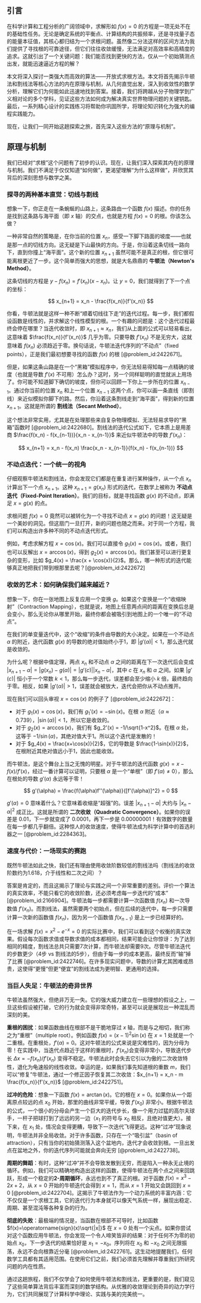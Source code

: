 ## 引言
在科学计算和工程分析的广阔领域中，求解形如 $f(x)=0$ 的方程是一项无处不在的基础性任务。无论是确定系统的平衡点、计算结构的共振频率，还是寻找量子态的能量本征值，其核心都归结为一个求根问题。虽然像二分法这样的区间方法为我们提供了寻找根的可靠途径，但它们往往收敛缓慢，无法满足对高效率和高精度的追求。这就引出了一个关键问题：我们能否找到更快的方法，仅从一个初始猜测点出发，就能迅速逼近方程的解？

本文将深入探讨一类强大而高效的算法——开放式求根方法。本文将首先揭示牛顿法和割线法等核心方法的内在原理与机制，从几何直觉出发，深入到收敛性的数学分析，理解它们为何能如此迅速地找到答案。接着，我们将跨越从分子物理学到广义相对论的多个学科，见证这些方法如何成为解决真实世界物理问题的关键钥匙。最后，一系列精心设计的实践练习将帮助你巩固所学，将理论知识转化为强大的编程实践能力。

现在，让我们一同开始这趟探索之旅，首先深入这些方法的“原理与机制”。

## 原理与机制

我们已经对“求根”这个问题有了初步的认识。现在，让我们深入探索其内在的原理与机制。我们不满足于仅仅知道“如何做”，更渴望理解“为什么这样做”，并欣赏其背后的深刻思想与数学之美。

### 探寻的两种基本直觉：切线与割线

想象一下，你正走在一条蜿蜒的山路上，这条路由一个函数 $f(x)$ 描述。你的任务是找到这条路与海平面（即 $x$ 轴）的交点，也就是方程 $f(x)=0$ 的根。你该怎么做？

一种非常自然的策略是，在你当前的位置 $x_n$，感受一下脚下路面的坡度——也就是那一点的切线方向。这无疑是下山最快的方向。于是，你沿着这条切线一路向下，直到你撞上“海平面”。这个新的位置 $x_{n+1}$ 虽然可能不是真正的根，但它很可能离根更近了一步。这个简单而强大的思想，就是大名鼎鼎的 **牛顿法（Newton's Method）**。

这条切线的方程是 $y - f(x_n) = f'(x_n)(x - x_n)$。让 $y=0$，我们就得到了下一个点的坐标：

$$
x_{n+1} = x_n - \frac{f(x_n)}{f'(x_n)}
$$

你看，牛顿法就是这样一种不断“顺着切线往下走”的迭代过程。每一步，我们都假设函数是线性的，并求解这个线性模型的根。一个有趣的问题是：这个迭代过程最终会停在哪里？当迭代收敛时，即 $x_{n+1} \approx x_n$，我们从上面的公式可以轻易看出，这意味着 $\frac{f(x_n)}{f'(x_n)}$ 几乎为零。只要导数 $f'(x_n)$ 不是无穷大，这就意味着 $f(x_n)$ 必须趋近于零。换句话说，牛顿法迭代序列的“不动点”（fixed points），正是我们最初想要寻找的函数 $f(x)$ 的根 [@problem_id:2422671]。

但是，如果这条山路是在一个“黑箱”模拟程序中，你无法轻易得知每一点精确的坡度（也就是导数 $f'(x)$ 不可用）怎么办？这时，另一个同样聪明的直觉就派上用场了。你可能不知道脚下确切的坡度，但你可以回顾一下你上一步所在的位置 $x_{n-1}$。通过你当前的位置 $x_n$ 和上一个位置 $x_{n-1}$ 这两个点，你可以画一条直线（即割线）来近似模拟你脚下的路。然后，你沿着这条割线走到“海平面”，得到新的位置 $x_{n+1}$。这就是所谓的 **割线法（Secant Method）**。

这个想法非常实用，尤其是在处理那些来自复杂物理模拟、无法轻易求导的“黑箱”函数时 [@problem_id:2422680]。割线法的迭代公式如下，它本质上是用差商 $\frac{f(x_n) - f(x_{n-1})}{x_n - x_{n-1}}$ 来近似牛顿法中的导数 $f'(x_n)$：

$$
x_{n+1} = x_n - f(x_n) \frac{x_n - x_{n-1}}{f(x_n) - f(x_{n-1})}
$$

### 不动点迭代：一个统一的视角

仔细观察牛顿法和割线法，你会发现它们都是在重复进行某种操作，从一个点 $x_n$ 计算出下一个点 $x_{n+1}$。这种 $x_{n+1} = g(x_n)$ 形式的迭代，在数学上被称为 **不动点迭代（Fixed-Point Iteration）**。我们的目标，就是寻找函数 $g(x)$ 的不动点，即满足 $x = g(x)$ 的点。

求根问题 $f(x)=0$ 竟然可以被转化为一个寻找不动点 $x=g(x)$ 的问题！这无疑是一个美妙的洞见。但这扇门一旦打开，新的问题也随之而来。对于同一个方程，我们可以构造出许多种不同的不动点迭代形式。

例如，考虑求解方程 $x = \cos(x)$。我们可以直接令 $g_1(x) = \cos(x)$。或者，我们也可以反解出 $x = \arccos(x)$，得到 $g_2(x) = \arccos(x)$。我们甚至可以进行更复杂的变形，比如 $g_4(x) = \frac{x + \cos(x)}{2}$。那么，哪一种形式的迭代能够真正地把我们带到根那里去呢？[@problem_id:2422672]

### 收敛的艺术：如何确保我们越来越近？

想象一下，你在一张地图上反复应用一个变换 $g$。如果这个变换是一个“收缩映射”（Contraction Mapping），也就是说，地图上任意两点间的距离在变换后总是会变小，那么无论你从哪里开始，最终你都会被吸引到地图上的一个唯一的“不动点”。

在我们的单变量迭代中，这个“收缩”的条件由导数的大小决定。如果在一个不动点 $\alpha$ 的附近，迭代函数 $g(x)$ 的导数的绝对值始终小于1，即 $|g'(\alpha)| < 1$，那么迭代就是收敛的。

为什么呢？根据中值定理，两点 $x_n$ 和不动点 $\alpha$ 之间的距离在下一次迭代后会变成 $|x_{n+1} - \alpha| = |g(x_n) - g(\alpha)| = |g'(c)| |x_n - \alpha|$，其中 $c$ 在 $x_n$ 和 $\alpha$ 之间。如果 $|g'(c)|$ 恒小于一个常数 $k < 1$，那么每一步迭代，误差都会至少缩小 $k$ 倍，最终趋向于零。相反，如果 $|g'(\alpha)| > 1$，误差就会被放大，迭代会把你从不动点推开。

现在我们可以回头审视 $x = \cos(x)$ 的例子了 [@problem_id:2422672]：
*   对于 $g_1(x) = \cos(x)$，我们有 $g_1'(x) = -\sin(x)$。在根 $\alpha$ 附近（$\alpha \approx 0.739$），$|\sin(\alpha)| < 1$，所以它是收敛的。
*   对于 $g_2(x) = \arccos(x)$，我们有 $g_2'(x) = -1/\sqrt{1-x^2}$。在根 $\alpha$ 处，这等于 $-1/\sin(\alpha)$，其绝对值大于1。所以这个迭代是发散的！
*   对于 $g_4(x) = \frac{x+\cos(x)}{2}$，它的导数是 $\frac{1-\sin(x)}{2}$，在根附近其绝对值远小于1，因此也能收敛。

而牛顿法，是这个舞台上当之无愧的明星。对于牛顿法的迭代函数 $g(x) = x - f(x)/f'(x)$，经过一番计算可以证明，只要根 $\alpha$ 是一个“单根”（即 $f'(\alpha) \neq 0$），那么在根处的导数 $g'(\alpha)$ 永远等于零！

$$
g'(\alpha) = \frac{f(\alpha)f''(\alpha)}{[f'(\alpha)]^2} = 0
$$

$g'(\alpha) = 0$ 意味着什么？它意味着收缩是“超强”的。误差 $|x_{n+1}-\alpha|$ 大约与 $|x_n-\alpha|^2$ 成正比。这就是所谓的 **二次收敛（Quadratic Convergence）**。如果你的误差是 $0.01$，下一步就变成了 $0.0001$，再下一步是 $0.00000001$！有效数字的数量在每一步都几乎翻倍。这种惊人的收敛速度，使得牛顿法成为科学计算中的首选利器之一 [@problem_id:2284363]。

### 速度与代价：一场现实的赛跑

既然牛顿法如此之快，我们还有理由使用收敛阶数较低的割线法吗（割线法的收敛阶数约为1.618，介于线性和二次之间）？

答案是肯定的，而且这揭示了理论与实践之间一个非常重要的差别。评价一个算法的真实效率，不能只看它的收敛阶数，还必须考虑每一步迭代的“成本” [@problem_id:2166904]。牛顿法每一步都需要计算一次函数值 $f(x_n)$ 和一次导数值 $f'(x_n)$。而割线法，虽然需要两个初始点，但在后续的迭代中，每一步只需要计算一次新的函数值 $f(x_n)$，因为另一个函数值 $f(x_{n-1})$ 是上一步已经算好的。

在一场求解 $f(x) = x^2 - e^{-x} = 0$ 的实际比赛中，我们可以看到这个权衡的真实效果。假设每次函数求值或导数求值的成本都相同，结果可能会让你惊讶：为了达到相同的精度，割线法总共只需要7次计算，而牛顿法却需要9次。尽管牛顿法迭代的步数更少（4步 vs 割线法的5步），但由于每一步的成本更高，最终反而“输”掉了比赛 [@problem_id:2422746]。在许多现实问题中，导数的计算尤其困难或昂贵，这使得“更慢”但更“便宜”的割线法成为更明智、更通用的选择。

### 当巨人失足：牛顿法的奇异世界

牛顿法虽然强大，但绝非万无一失。它的强大威力建立在一些理想的假设之上，一旦这些假设被打破，它的行为就会变得非常奇特，甚至可以说是展现出一种混乱而深刻的美。

**重根的困扰**：如果函数曲线在根部不是干脆地穿过 $x$ 轴，而是与之相切，我们称之为“重根”（multiple root）。例如函数 $f(x) = (x-1)^2 \sin(x)$ 在 $x=1$ 处就是一个二重根。在重根处，$f'(\alpha)=0$。这对牛顿法的公式来说是灾难性的，因为分母为零！在实践中，当迭代点趋近于这样的重根时，$f'(x_n)$会变得非常小，导致迭代步长 $\Delta x = -f(x_n)/f'(x_n)$ 变得不稳定。牛顿法此时会失去它引以为傲的二次收敛特性，退化为龟速般的线性收敛。幸运的是，如果我们事先知道根的重数 $m$，我们可以“修复”牛顿法，通过一个修正因子恢复其二次收敛：$x_{n+1} = x_n - m \frac{f(x_n)}{f'(x_n)}$ [@problem_id:2422751]。

**过冲的危险**：想象一下函数 $f(x) = \arctan(x)$。它的根在 $x=0$。如果你从一个距离原点较远的点 $x_0$ 开始，那里的曲线非常平缓，导致 $f'(x_0)$ 非常小。根据牛顿法的公式，一个很小的分母会产生一个巨大的迭代步长，像一个用力过猛的高尔夫球手，一杆子把球打到了远远的另一边（$x_1$ 的符号与 $x_0$ 相反，且绝对值更大）。接下来，在 $x_1$ 处，情况会变得更糟，导致下一次迭代飞得更远。这种“过冲”现象说明，牛顿法并非全局收敛。对于许多函数，只存在一个“吸引盆”（basin of attraction），只有当你的初始猜测落入这个盆地内，迭代才会收敛到根。一旦出发点在盆地之外，你的迭代序列可能就会奔向无穷 [@problem_id:2422738]。

**周期的舞蹈**：有时，这种“过冲”并不会导致发散到无穷，而是陷入一种永无止境的循环。例如，我们可以精确地构造出这样的函数，使得牛顿法在两个点之间来回跳跃，形成一个稳定的**2-周期循环**，永远也到不了真正的根。对于函数 $f(x) = x^3 - 2x + 2$，从 $x=0$ 开始的牛顿迭代会得到 $x=1$，而从 $x=1$ 开始又会跳回到 $x=0$ [@problem_id:2422704]。这揭示了牛顿法作为一个动力系统的丰富内涵：它不仅仅是一个求根工具，它的迭代行为本身就可以像天气系统一样，展现出稳定、周期、甚至混沌等各种复杂的行为。

**彻底的失败**：最极端的情况是，当函数在根部不可导时，比如函数 $f(x)=\operatorname{sign}(x)\sqrt{|x|}$ 在 $x=0$ 处有一个尖点。如果你尝试对这个函数应用牛顿法，你会发现一个令人啼笑皆非的结果：对于任何不为零的初始点 $x_0$，下一步迭代的结果恰好是 $x_1 = -x_0$。序列将在 $x_0$ 和 $-x_0$ 之间无限振荡，永远不会向根靠近分毫 [@problem_id:2422761]。这生动地提醒我们，任何数学工具都有其适用范围。在使用它们之前，我们必须首先理解并尊重我们所研究问题的内在性质。

通过这趟旅程，我们不仅学会了如何使用牛顿法和割线法，更重要的是，我们窥见了这些简单算法背后丰富而深刻的数学结构。从优雅的收敛理论到奇异的动力学行为，它们共同展现了计算科学中理论、实践与美的完美统一。